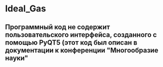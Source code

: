 # Ideal_Gas
## Программный код не содержит пользовательского интерфейса, созданного с помощью PyQT5 (этот код был описан в документации к конференции "Многообразие науки"
